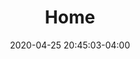 ---
title: "Home"
description: "Fast, Beautiful, Accessible Solutions, carefully curated to meet your business needs."
date: 2020-04-25 20:45:03-04:00
draft: false
---